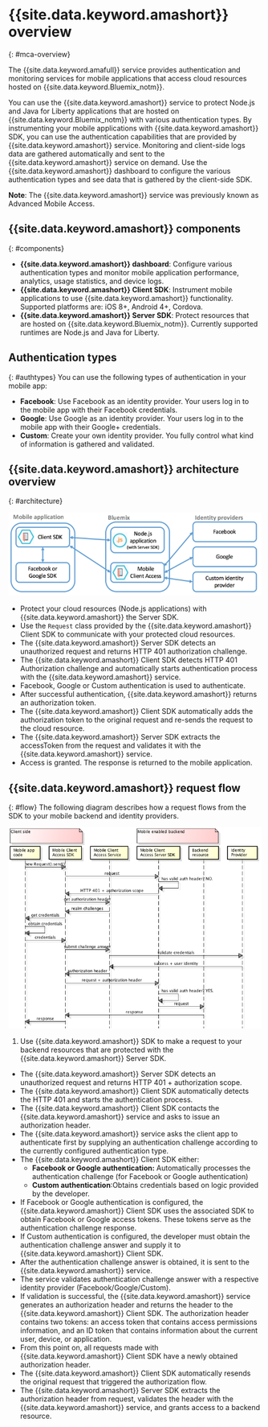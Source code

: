 # {{site.data.keyword.amashort}} overview
{: #mca-overview}

The {{site.data.keyword.amafull}} service provides authentication and monitoring services for mobile applications that access cloud resources hosted on {{site.data.keyword.Bluemix_notm}}.

You can use the {{site.data.keyword.amashort}} service to protect Node.js and Java for Liberty applications that are hosted on {{site.data.keyword.Bluemix_notm}} with various authentication types. By instrumenting your mobile applications with {{site.data.keyword.amashort}} SDK, you can use the authentication capabilities that are provided by {{site.data.keyword.amashort}} service. Monitoring and client-side logs data are gathered automatically and sent to the {{site.data.keyword.amashort}} service on demand. Use the {{site.data.keyword.amashort}} dashboard to configure the various authentication types and see data that is gathered by the client-side SDK.

**Note**: The {{site.data.keyword.amashort}}  service was previously known as Advanced Mobile Access.

## {{site.data.keyword.amashort}} components
{: #components}

* **{{site.data.keyword.amashort}} dashboard**: Configure various authentication types and monitor mobile application performance, analytics, usage statistics, and device logs.
* **{{site.data.keyword.amashort}} Client SDK**: Instrument mobile applications to use {{site.data.keyword.amashort}}  functionality. Supported platforms are: iOS 8+, Android 4+, Cordova.
* **{{site.data.keyword.amashort}} Server SDK**: Protect resources that are hosted on {{site.data.keyword.Bluemix_notm}}. Currently supported runtimes are Node.js and Java for Liberty.

## Authentication types
{: #authtypes}
You can use the following types of authentication in your mobile app:
* **Facebook**: Use Facebook as an identity provider. Your users log in to the mobile app with their Facebook credentials.
* **Google**: Use Google as an identity provider. Your users log in to the mobile app with their Google+ credentials.
* **Custom**: Create your own identity provider. You fully control what kind of information is gathered and validated.

## {{site.data.keyword.amashort}}  architecture overview
{: #architecture}

![image](images/mca-overview.png)

* Protect your cloud resources (Node.js applications) with {{site.data.keyword.amashort}} the Server SDK.
* Use the `Request` class provided by the {{site.data.keyword.amashort}}  Client SDK to communicate with your protected cloud resources.
* The {{site.data.keyword.amashort}} Server SDK detects an unauthorized request and returns HTTP 401 authorization challenge.
* The {{site.data.keyword.amashort}} Client SDK detects HTTP 401 Authorization challenge and automatically starts authentication process with the {{site.data.keyword.amashort}}  service.
* Facebook, Google or Custom authentication is used  to authenticate.
* After successful authentication, {{site.data.keyword.amashort}} returns an authorization token.
* The {{site.data.keyword.amashort}} Client SDK automatically adds the authorization token to the original request and re-sends the request to the cloud resource.
* The {{site.data.keyword.amashort}}  Server SDK extracts the accessToken from the request and validates it with the {{site.data.keyword.amashort}} service.
* Access is granted.  The response is returned to the mobile application.

## {{site.data.keyword.amashort}} request flow
{: #flow}
The following diagram describes how a request flows from the SDK to your mobile backend and identity providers.

![image](images/mca-sequence-overview.png)

1. Use {{site.data.keyword.amashort}} SDK to make a request to your backend resources that are protected with the {{site.data.keyword.amashort}} Server SDK.
* The {{site.data.keyword.amashort}} Server SDK detects an unauthorized request and returns HTTP 401 + authorization scope.
* The {{site.data.keyword.amashort}} Client SDK automatically detects the HTTP 401 and starts the authentication process.
* The {{site.data.keyword.amashort}} Client SDK contacts the {{site.data.keyword.amashort}} service and asks to issue an authorization header.
* The {{site.data.keyword.amashort}} service asks the client app to authenticate first by supplying an authentication challenge according to the currently configured authentication type.
* The {{site.data.keyword.amashort}} Client SDK either:
   *  **Facebook or Google authentication:** Automatically processes the authentication challenge (for Facebook or Google authentication)
   * **Custom authentication**:Obtains credentials based on logic provided by the developer.
* If Facebook or Google authentication is configured, the {{site.data.keyword.amashort}} Client SDK uses the associated SDK to obtain Facebook or Google access tokens. These tokens serve as the authentication challenge response.
* If Custom authentication is configured, the developer must obtain the authentication challenge answer and supply it to {{site.data.keyword.amashort}} Client SDK.
* After the authentication challenge answer is obtained, it is sent to the {{site.data.keyword.amashort}} service.
* The service validates authentication challenge answer with a respective identity provider (Facebook/Google/Custom).
* If validation is successful, the {{site.data.keyword.amashort}} service generates an authorization header and returns the header to the {{site.data.keyword.amashort}} Client SDK. The authorization header contains two tokens: an access token that contains access permissions information, and an ID token that contains information about the current user, device, or application.
* From this point on, all requests made with {{site.data.keyword.amashort}} Client SDK have a newly obtained authorization header.
* The {{site.data.keyword.amashort}} Client SDK automatically resends the original request that triggered the authorization flow.
* The {{site.data.keyword.amashort}} Server SDK extracts the authorization header from request, validates the header with the  {{site.data.keyword.amashort}} service, and grants access to a backend resource.
